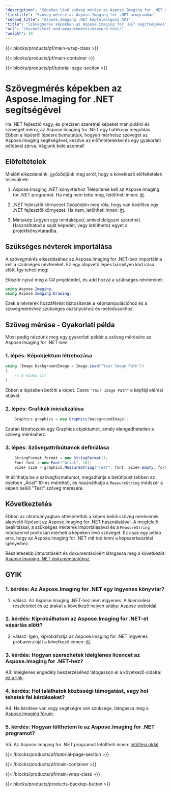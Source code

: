 ```yaml
---
"description": "Képeken lévő szöveg mérése az Aspose.Imaging for .NET segítségével. Egy hatékony .NET könyvtár. Precíz és hatékony szövegmérés."
"linktitle": "Szöveg mérése az Aspose.Imaging for .NET programban"
"second_title": "Aspose.Imaging .NET képfeldolgozó API"
"title": "Szövegmérés képekben az Aspose.Imaging for .NET segítségével"
"url": "/hu/net/text-and-measurements/measure-text/"
"weight": 10
---
```


{{< blocks/products/pf/main-wrap-class >}}

{{< blocks/products/pf/main-container >}}

{{< blocks/products/pf/tutorial-page-section >}}

# Szövegmérés képekben az Aspose.Imaging for .NET segítségével

Ha .NET fejlesztő vagy, és precízen szeretnél képeket manipulálni és szöveget mérni, az Aspose.Imaging for .NET egy hatékony megoldás. Ebben a lépésről lépésre bemutatjuk, hogyan mérhetsz szöveget az Aspose.Imaging segítségével, kezdve az előfeltételekkel és egy gyakorlati példával zárva. Vágjunk bele azonnal!

## Előfeltételek

Mielőtt elkezdenénk, győződjünk meg arról, hogy a következő előfeltételek teljesülnek:

1. Aspose.Imaging .NET könyvtárhoz
Telepítenie kell az Aspose.Imaging for .NET programot. Ha még nem tette meg, letöltheti innen: [itt](https://releases.aspose.com/imaging/net/).

2. .NET fejlesztői környezet
Győződjön meg róla, hogy van beállítva egy .NET fejlesztői környezet. Ha nem, letöltheti innen: [itt](https://dotnet.microsoft.com/download).

3. Mintakép
Legyen egy mintaképed, amivel dolgozni szeretnél. Használhatod a saját képedet, vagy letölthetsz egyet a projektkönyvtáradba.

## Szükséges névterek importálása

A szövegmérés elkezdéséhez az Aspose.Imaging for .NET-ben importálnia kell a szükséges névtereket. Ez egy alapvető lépés bármilyen kód írása előtt. Így teheti meg:

Először nyisd meg a C# projektedet, és add hozzá a szükséges névtereket:

```csharp
using Aspose.Imaging;
using Aspose.Imaging.Drawing;
```

Ezek a névterek hozzáférést biztosítanak a képmanipulációhoz és a szövegméréshez szükséges osztályokhoz és metódusokhoz.

## Szöveg mérése - Gyakorlati példa

Most pedig nézzünk meg egy gyakorlati példát a szöveg mérésére az Aspose.Imaging for .NET-ben:

### 1. lépés: Képobjektum létrehozása

```csharp
using (Image backgroundImage = Image.Load("Your Image Path"))
{
    // A kódod itt
}
```

Ebben a lépésben betölti a képet. Csere `"Your Image Path"` a képfájl elérési útjával.

### 2. lépés: Grafikák inicializálása

```csharp
    Graphics graphics = new Graphics(backgroundImage);
```

Ezután létrehozunk egy Graphics objektumot, amely elengedhetetlen a szöveg méréséhez.

### 3. lépés: Szövegattribútumok definiálása

```csharp
    StringFormat format = new StringFormat();
    Font font = new Font("Arial", 10);
    SizeF size = graphics.MeasureString("Test", font, SizeF.Empty, format);
```

Itt állíthatja be a szövegformátumot, megadhatja a betűtípust (ebben az esetben „Arial” 10-es mérettel), és használhatja a `MeasureString` módszer a képen belüli "Test" szöveg mérésére.

## Következtetés

Ebben az oktatóanyagban áttekintettük a képen belüli szöveg mérésének alapvető lépéseit az Aspose.Imaging for .NET használatával. A megfelelő beállítással, a szükséges névterek importálásával és a `MeasureString` módszerrel pontosan mérheti a képeken lévő szöveget. Ez csak egy példa arra, hogy az Aspose.Imaging for .NET mit tud tenni a képszerkesztési igényeihez.

Részletesebb útmutatásért és dokumentációért látogassa meg a következőt: [Aspose.Imaging .NET dokumentációhoz](https://reference.aspose.com/imaging/net/).

## GYIK

### 1. kérdés: Az Aspose.Imaging for .NET egy ingyenes könyvtár?

1. válasz: Az Aspose.Imaging .NET-hez nem ingyenes. A licencelési részleteket és az árakat a következő helyen találja: [Aspose weboldal](https://purchase.aspose.com/buy).

### 2. kérdés: Kipróbálhatom az Aspose.Imaging for .NET-et vásárlás előtt?

2. válasz: Igen, kipróbálhatja az Aspose.Imaging for .NET ingyenes próbaverzióját a következő címen: [itt](https://releases.aspose.com/). 

### 3. kérdés: Hogyan szerezhetek ideiglenes licencet az Aspose.Imaging for .NET-hez?

A3: Ideiglenes engedély beszerzéséhez látogasson el a következő oldalra: [ez a link](https://purchase.aspose.com/temporary-license/).

### 4. kérdés: Hol találhatok közösségi támogatást, vagy hol tehetek fel kérdéseket?

A4: Ha kérdése van vagy segítségre van szüksége, látogassa meg a [Aspose.Imaging fórum](https://forum.aspose.com/).

### 5. kérdés: Hogyan tölthetem le az Aspose.Imaging for .NET programot?

V5: Az Aspose.Imaging for .NET programot letöltheti innen: [letöltési oldal](https://releases.aspose.com/imaging/net/).

{{< /blocks/products/pf/tutorial-page-section >}}

{{< /blocks/products/pf/main-container >}}

{{< /blocks/products/pf/main-wrap-class >}}

{{< blocks/products/products-backtop-button >}}